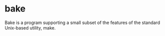 # bake
Bake is a program supporting a small subset of the features of the standard Unix-based utility, make.
